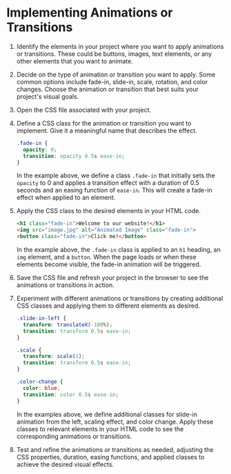 

# Implementing Animations or Transitions

1. Identify the elements in your project where you want to apply animations or transitions. These could be buttons, images, text elements, or any other elements that you want to animate.

2. Decide on the type of animation or transition you want to apply. Some common options include fade-in, slide-in, scale, rotation, and color changes. Choose the animation or transition that best suits your project's visual goals.

3. Open the CSS file associated with your project.

4. Define a CSS class for the animation or transition you want to implement. Give it a meaningful name that describes the effect.

   ```css
   .fade-in {
     opacity: 0;
     transition: opacity 0.5s ease-in;
   }
   ```

   In the example above, we define a class `.fade-in` that initially sets the `opacity` to 0 and applies a transition effect with a duration of 0.5 seconds and an easing function of `ease-in`. This will create a fade-in effect when applied to an element.

5. Apply the CSS class to the desired elements in your HTML code.

   ```html
   <h1 class="fade-in">Welcome to our website!</h1>
   <img src="image.jpg" alt="Animated Image" class="fade-in">
   <button class="fade-in">Click me!</button>
   ```

   In the example above, the `.fade-in` class is applied to an `h1` heading, an `img` element, and a `button`. When the page loads or when these elements become visible, the fade-in animation will be triggered.

6. Save the CSS file and refresh your project in the browser to see the animations or transitions in action.

7. Experiment with different animations or transitions by creating additional CSS classes and applying them to different elements as desired.

   ```css
   .slide-in-left {
     transform: translateX(-100%);
     transition: transform 0.5s ease-in;
   }

   .scale {
     transform: scale(1);
     transition: transform 0.5s ease-in;
   }

   .color-change {
     color: blue;
     transition: color 0.5s ease-in;
   }
   ```

   In the examples above, we define additional classes for slide-in animation from the left, scaling effect, and color change. Apply these classes to relevant elements in your HTML code to see the corresponding animations or transitions.

8. Test and refine the animations or transitions as needed, adjusting the CSS properties, duration, easing functions, and applied classes to achieve the desired visual effects.

